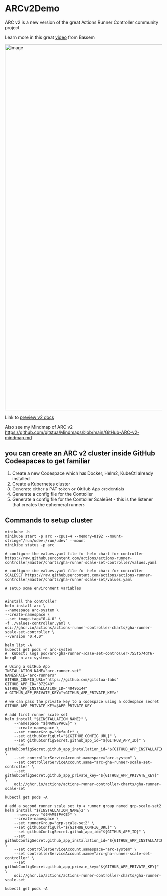 # ARCv2Demo

ARC v2 is a new version of the great Actions Runner Controller community project

Learn more in this great [video](https://www.youtube.com/watch?v=_F5ocPrv6io) from Bassem

<img width="1179" alt="image" src="https://github.com/gitstua-labs/ARCv2Demo/assets/25424433/39f06e5f-59ee-4893-84c3-f585553d6895">

Link to [preview v2 docs](https://github.com/actions/actions-runner-controller/blob/master/docs/preview/gha-runner-scale-set-controller/README.md)

Also see my Mindmap of ARC v2 https://github.com/gitstua/Mindmaps/blob/main/GitHub-ARC-v2-mindmap.md

## you can create an ARC v2 cluster inside GitHub Codespaces to get familiar
1. Create a new Codespace which has Docker, Helm2, KubeCtl already installed
2. Create a Kubernetes cluster
3. Generate either a PAT token or GitHub App credentials
4. Generate a config file for the Controller
5. Generate a config file for the Controller ScaleSet - this is the listener that creates the ephemeral runners


## Commands to setup cluster
```
minikube -h
minikube start -p arc --cpus=4 --memory=8192 --mount-string="/run/udev:/run/udev" --mount
minikibe status -p arc

# configure the values.yaml file for helm chart for controller https://raw.githubusercontent.com/actions/actions-runner-controller/master/charts/gha-runner-scale-set-controller/values.yaml

# configure the values.yaml file for helm chart for controller SCALESET https://raw.githubusercontent.com/actions/actions-runner-controller/master/charts/gha-runner-scale-set/values.yaml 

# setup some environment variables


#install the controller
helm install arc \
--namespace arc-system \
--create-namespace \
--set image.tag="0.4.0" \
-f ./values-controller.yaml \
oci://ghcr.io/actions/actions-runner-controller-charts/gha-runner-scale-set-controller \
--version "0.4.0"

helm list -A
kubectl get pods -n arc-system
#  kubectl logs pod/arc-gha-runner-scale-set-controller-755f574df6-bnrq8 -n arc-systems

# Using a GitHub App
INSTALLATION_NAME="arc-runner-set"
NAMESPACE="arc-runners"
GITHUB_CONFIG_URL="https://github.com/gitstua-labs"
GITHUB_APP_ID="372949"
GITHUB_APP_INSTALLATION_ID="40496144"
# GITHUB_APP_PRIVATE_KEY="<GITHUB_APP_PRIVATE_KEY>"

# we can pass the private key to a codespace using a codespace secret
GITHUB_APP_PRIVATE_KEY=$APP_PRIVATE_KEY

# add first runner scale set
helm install "${INSTALLATION_NAME}" \
    --namespace "${NAMESPACE}" \
    --create-namespace \
    --set runnerGroup="default" \
    --set githubConfigUrl="${GITHUB_CONFIG_URL}" \
    --set githubConfigSecret.github_app_id="${GITHUB_APP_ID}" \
    --set githubConfigSecret.github_app_installation_id="${GITHUB_APP_INSTALLATION_ID}" \
    --set controllerServiceAccount.namespace="arc-system" \
    --set controllerServiceAccount.name="arc-gha-runner-scale-set-controller" \
    --set githubConfigSecret.github_app_private_key="${GITHUB_APP_PRIVATE_KEY}" \
    oci://ghcr.io/actions/actions-runner-controller-charts/gha-runner-scale-set

kubectl get pods -A

# add a second runner scale set to a runner group named grp-scale-set2
helm install "${INSTALLATION_NAME}2" \
    --namespace "${NAMESPACE}" \
    --create-namespace \
    --set runnerGroup="grp-scale-set2" \
    --set githubConfigUrl="${GITHUB_CONFIG_URL}" \
    --set githubConfigSecret.github_app_id="${GITHUB_APP_ID}" \
    --set githubConfigSecret.github_app_installation_id="${GITHUB_APP_INSTALLATION_ID}" \
    --set controllerServiceAccount.namespace="arc-system" \
    --set controllerServiceAccount.name="arc-gha-runner-scale-set-controller" \
    --set githubConfigSecret.github_app_private_key="${GITHUB_APP_PRIVATE_KEY}" \
    oci://ghcr.io/actions/actions-runner-controller-charts/gha-runner-scale-set

kubectl get pods -A
```
